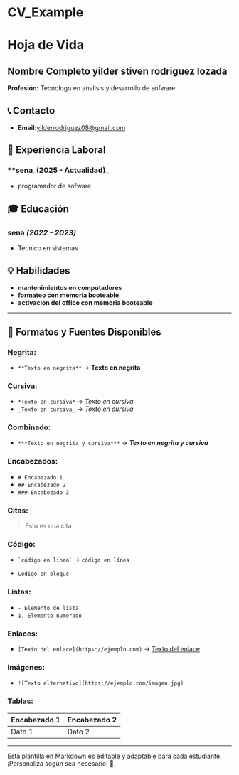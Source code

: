 # CV_Example
# Hoja de Vida

## Nombre Completo yilder stiven rodriguez lozada
**Profesión:** Tecnologo en analisis y desarrollo de sofware

## 📞 Contacto

- **Email:**[yilderrodriguez08@gmail.com](yilderrodriguez08@gmail.com)


## 🏢 Experiencia Laboral
### **sena_(2025 - Actualidad)_
- programador de sofware 

## 🎓 Educación
### **sena** _(2022 - 2023)_
- Tecnico en sistemas

## 💡 Habilidades
- **mantenimientos en computadores**
- **formateo con memoria booteable**
- **activacion del office con memoria booteable**

---

## 🎨 Formatos y Fuentes Disponibles

### **Negrita:**
- `**Texto en negrita**` → **Texto en negrita**

### **Cursiva:**
- `*Texto en cursiva*` → *Texto en cursiva*
- `_Texto en cursiva_` → _Texto en cursiva_

### **Combinado:**
- `***Texto en negrita y cursiva***` → ***Texto en negrita y cursiva***

### **Encabezados:**
- `# Encabezado 1`
- `## Encabezado 2`
- `### Encabezado 3`

### **Citas:**
> Esto es una cita

### **Código:**
- `` `código en línea` `` → `código en línea`
- ```
  Código en bloque
  ```

### **Listas:**
- `- Elemento de lista`
- `1. Elemento numerado`

### **Enlaces:**
- `[Texto del enlace](https://ejemplo.com)` → [Texto del enlace](https://ejemplo.com)

### **Imágenes:**
- `![Texto alternativo](https://ejemplo.com/imagen.jpg)`

### **Tablas:**
| Encabezado 1 | Encabezado 2 |
|-------------|-------------|
| Dato 1     | Dato 2      |

---

Esta plantilla en Markdown es editable y adaptable para cada estudiante. ¡Personaliza según sea necesario! 🎯

